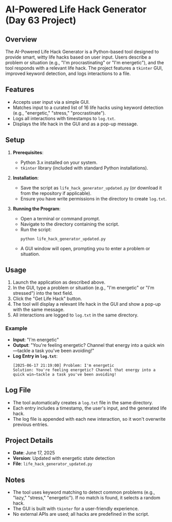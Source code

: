# AI-Powered Life Hack Generator (Day 63 Project)

## Overview
The AI-Powered Life Hack Generator is a Python-based tool designed to provide smart, witty life hacks based on user input. Users describe a problem or situation (e.g., "I'm procrastinating" or "I'm energetic"), and the tool responds with a relevant life hack. The project features a `tkinter` GUI, improved keyword detection, and logs interactions to a file.

## Features
- Accepts user input via a simple GUI.
- Matches input to a curated list of 16 life hacks using keyword detection (e.g., "energetic," "stress," "procrastinate").
- Logs all interactions with timestamps to `log.txt`.
- Displays the life hack in the GUI and as a pop-up message.

## Setup
1. **Prerequisites**:
   - Python 3.x installed on your system.
   - `tkinter` library (included with standard Python installations).

2. **Installation**:
   - Save the script as `life_hack_generator_updated.py` (or download it from the repository if applicable).
   - Ensure you have write permissions in the directory to create `log.txt`.

3. **Running the Program**:
   - Open a terminal or command prompt.
   - Navigate to the directory containing the script.
   - Run the script:
     ```
     python life_hack_generator_updated.py
     ```
   - A GUI window will open, prompting you to enter a problem or situation.

## Usage
1. Launch the application as described above.
2. In the GUI, type a problem or situation (e.g., "I'm energetic" or "I'm stressed") into the text field.
3. Click the "Get Life Hack" button.
4. The tool will display a relevant life hack in the GUI and show a pop-up with the same message.
5. All interactions are logged to `log.txt` in the same directory.

### Example
- **Input**: "I'm energetic"
- **Output**: "You're feeling energetic? Channel that energy into a quick win—tackle a task you've been avoiding!"
- **Log Entry in `log.txt`**:
  ```
  [2025-06-17 21:19:00] Problem: I'm energetic
  Solution: You're feeling energetic? Channel that energy into a quick win—tackle a task you've been avoiding!
  ```

## Log File
- The tool automatically creates a `log.txt` file in the same directory.
- Each entry includes a timestamp, the user's input, and the generated life hack.
- The log file is appended with each new interaction, so it won't overwrite previous entries.

## Project Details
- **Date**: June 17, 2025
- **Version**: Updated with energetic state detection
- **File**: `life_hack_generator_updated.py`

## Notes
- The tool uses keyword matching to detect common problems (e.g., "lazy," "stress," "energetic"). If no match is found, it selects a random hack.
- The GUI is built with `tkinter` for a user-friendly experience.
- No external APIs are used; all hacks are predefined in the script.